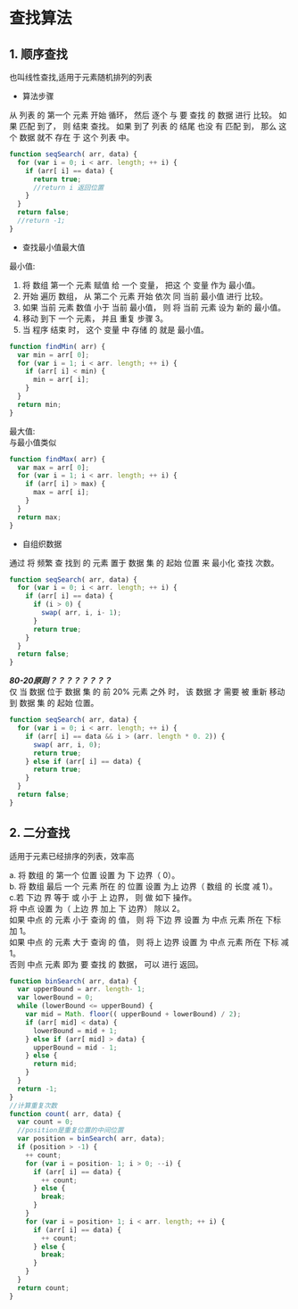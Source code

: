 # 查找算法

## 1. 顺序查找

也叫线性查找,适用于元素随机排列的列表  

* 算法步骤

从 列表 的 第一个 元素 开始 循环， 然后 逐个 与 要 查找 的 数据 进行 比较。 如果 匹配 到了， 则 结束 查找。 如果 到了 列表 的 结尾 也没 有 匹配 到， 那么 这个 数据 就不 存在 于 这个 列表 中。

```javascript
function seqSearch( arr, data) {
  for (var i = 0; i < arr. length; ++ i) {
    if (arr[ i] == data) {
      return true;
      //return i 返回位置
    }
  }
  return false;
  //return -1;
}
```

* 查找最小值最大值

最小值:  

1. 将 数组 第一个 元素 赋值 给 一个 变量， 把这 个 变量 作为 最小值。
2. 开始 遍历 数组， 从 第二个 元素 开始 依次 同 当前 最小值 进行 比较。
3. 如果 当前 元素 数值 小于 当前 最小值， 则 将 当前 元素 设为 新的 最小值。
4. 移动 到下 一个 元素， 并且 重复 步骤 3。
5. 当 程序 结束 时， 这个 变量 中 存储 的 就是 最小值。

```javascript
function findMin( arr) {
  var min = arr[ 0];
  for (var i = 1; i < arr. length; ++ i) {
    if (arr[ i] < min) {
      min = arr[ i];
    }
  }
  return min;
}
```

最大值:  
与最小值类似

```javascript
function findMax( arr) {
  var max = arr[ 0];
  for (var i = 1; i < arr. length; ++ i) {
    if (arr[ i] > max) {
      max = arr[ i];
    }
  }
  return max;
}
```

* 自组织数据

通过 将 频繁 查 找到 的 元素 置于 数据 集 的 起始 位置 来 最小化 查找 次数。

```javascript
function seqSearch( arr, data) {
  for (var i = 0; i < arr. length; ++ i) {
    if (arr[ i] == data) {
      if (i > 0) {
        swap( arr, i, i- 1);
      }
      return true;
    }
  }
  return false;
}
```

***80-20原则？？？？？？？？***  
仅 当 数据 位于 数据 集 的 前 20% 元素 之外 时， 该 数据 才 需要 被 重新 移动 到 数据 集 的 起始 位置。

```javascript
function seqSearch( arr, data) {
  for (var i = 0; i < arr. length; ++ i) {
    if (arr[ i] == data && i > (arr. length * 0. 2)) {
      swap( arr, i, 0);
      return true;
    } else if (arr[ i] == data) {
      return true;
    }
  }
  return false;
}

```

## 2. 二分查找

适用于元素已经排序的列表，效率高  

a. 将 数组 的 第一个 位置 设置 为 下 边界（ 0）。  
b. 将 数组 最后 一个 元素 所在 的 位置 设置 为上 边界（ 数组 的 长度 减 1）。  
c.若 下边 界 等于 或 小于 上 边界， 则 做 如下 操作。  
  将 中点 设置 为（ 上边 界 加上 下 边界） 除以 2。  
  如果 中点 的 元素 小于 查询 的 值， 则 将 下边 界 设置 为 中点 元素 所在 下标 加 1。  
  如果 中点 的 元素 大于 查询 的 值， 则 将上 边界 设置 为 中点 元素 所在 下标 减 1。  
  否则 中点 元素 即为 要 查找 的 数据， 可以 进行 返回。

```javascript
function binSearch( arr, data) {
  var upperBound = arr. length- 1;
  var lowerBound = 0;
  while (lowerBound <= upperBound) {
    var mid = Math. floor(( upperBound + lowerBound) / 2);
    if (arr[ mid] < data) {
      lowerBound = mid + 1;
    } else if (arr[ mid] > data) {
      upperBound = mid - 1;
    } else {
      return mid;
    }
  }
  return -1;
}
//计算重复次数
function count( arr, data) {
  var count = 0;
  //position是重复位置的中间位置
  var position = binSearch( arr, data);
  if (position > -1) {
    ++ count;
    for (var i = position- 1; i > 0; --i) {
      if (arr[ i] == data) {
        ++ count;
      } else {
        break;
      }
    }
    for (var i = position+ 1; i < arr. length; ++ i) {
      if (arr[ i] == data) {
        ++ count;
      } else {
        break;
      }
    }
  }
  return count;
}

```
